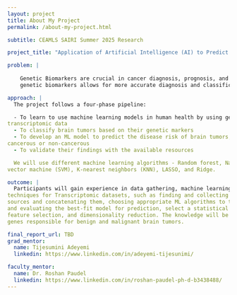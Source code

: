 ```yaml
---
layout: project
title: About My Project
permalink: /about-my-project.html

subtitle: CEAMLS SAIRI Summer 2025 Research

project_title: "Application of Artificial Intelligence (AI) to Predict Genetic Biomarkers of Brain Tumor from Transcriptomic Data Set"

problem: |
  
    Genetic Biomarkers are crucial in cancer diagnosis, prognosis, and treatment. Identifying
    genetic biomarkers allows for more accurate diagnosis and classification of cancer. The key issues being addressed include the high genetic variability of cancer across patients, the complexity of analyzing large-scale genomic data, and the challenge of translating research findings into practical clinical applications. Overcoming these obstacles is essential for accurately identifying biomarkers that can improve diagnosis, prognosis, and personalized treatment.

approach: |
  The project follows a four-phase pipeline:

  - To learn to use machine learning models in human health by using genomics and
transcriptomic data
  - To classify brain tumors based on their genetic markers
  - To develop an ML model to predict the disease risk of brain tumors, whether they are
cancerous or non-cancerous
  - To validate their findings with the available resources

  We will use different machine learning algorithms - Random forest, Naive Bayes, Support,
vector machine (SVM), K-nearest neighbors (KNN), LASSO, and Ridge.

outcome: |
  Participants will gain experience in data gathering, machine learning, and deep learning
techniques for Transcriptomic datasets, such as finding and collecting data from different
sources and concatenating them, choosing appropriate ML algorithms to train and test data,
and evaluating the best-fit model for prediction, select a statistical method for validation,
feature selection, and dimensionality reduction. The knowledge will be used to classify the
genes responsible for benign and malignant brain tumors.

final_report_url: TBD
grad_mentor:
  name: Tijesumini Adeyemi
  linkedin: https://www.linkedin.com/in/adeyemi-tijesunimi/

faculty_mentor:
  name: Dr. Roshan Paudel
  linkedin: https://www.linkedin.com/in/roshan-paudel-ph-d-b3438488/
---
```

